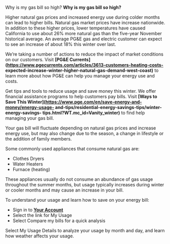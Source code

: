 Why is my gas bill so high?
**Why is my gas bill so high?**

Higher natural gas prices and increased energy use during colder months can
lead to higher bills. Natural gas market prices have increase nationwide. In
addition to these higher prices, lower temperatures have caused California to
use about 26% more natural gas than the five-year November historical average.
An average PG&E gas and electric customer can expect to see an increase of
about 18% this winter over last.

We’re taking a number of actions to reduce the impact of market conditions on
our customers. Visit **[PG&E
Currents](https://www.pgecurrents.com/articles/3613-customers-heating-costs-
expected-increase-winter-higher-natural-gas-demand-west-coast)** to learn more
about how PG&E can help you manage your energy use and costs.

Get tips and tools to reduce usage and save money this winter. We offer
financial assistance programs to help customers pay bills. Visit **[Ways to
Save This Winter](https://www.pge.com/en/save-energy-and-money/energy-usage-
and-tips/residential-energy-savings-tips/winter-energy-savings-
tips.html?WT.mc_id=Vanity_winter)** to find help managing your gas bill.

Your gas bill will fluctuate depending on natural gas prices and increase
energy use, but may also change due to the season, a change in lifestyle or
the addition of family members.

Some commonly used appliances that consume natural gas are:

  * Clothes Dryers
  * Water Heaters
  * Furnace (heating)

These appliances usually do not consume an abundance of gas usage throughout
the summer months, but usage typically increases during winter or cooler
months and may cause an increase in your bill.

To understand your usage and learn how to save on your energy bill:

  * Sign in to **[Your Account](https://www.pge.com/?WT.mc_id=Vanity_myenergy)**
  * Select the link for My Usage
  * Select Compare my bills for a quick analysis

Select My Usage Details to analyze your usage by month and day, and learn how
weather affects your usage.



